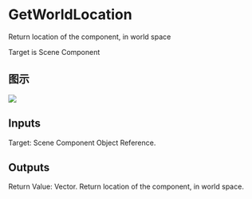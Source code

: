 # GetWorldLocation

Return location of the component, in world space

Target is Scene Component

## 图示

![]($-20221218-21151870.png)

## Inputs

Target: Scene Component Object Reference.  

## Outputs

Return Value: Vector. Return location of the component, in world space.

